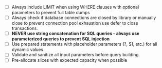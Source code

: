 - [ ] Always include LIMIT when using WHERE clauses with optional parameters to prevent full table dumps
- [ ] Always check if database connections are closed by library or manually close to prevent connection pool exhaustion use defer to close transactions.
- [ ] **NEVER use string concatenation for SQL queries - always use parameterized queries to prevent SQL injection**
- [ ] Use prepared statements with placeholder parameters (?, $1, etc.) for all dynamic values
- [ ] Validate and sanitize all input parameters before query building
- [ ] Pre-allocate slices with expected capacity when possible
